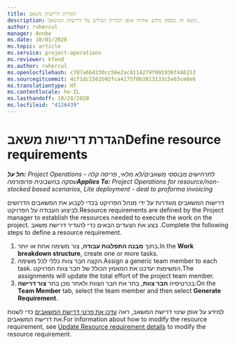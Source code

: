 ```yaml
---
title: הגדרת דרישות משאב
description: נושא זה מספק מידע אודות אופן הגדרת המידע על דרישות המשאב.
author: ruhercul
manager: Annbe
ms.date: 10/01/2020
ms.topic: article
ms.service: project-operations
ms.reviewer: kfend
ms.author: ruhercul
ms.openlocfilehash: c707a664230cc56e2ac8114279f091936f446153
ms.sourcegitcommit: 4cf1dc1561b92fca4175f0b3813133c5e63ce8e6
ms.translationtype: HT
ms.contentlocale: he-IL
ms.lasthandoff: 10/28/2020
ms.locfileid: "4126439"
---
```

# <a name="define-resource-requirements"></a><span data-ttu-id="b8822-103">הגדרת דרישות משאב</span><span class="sxs-lookup"><span data-stu-id="b8822-103">Define resource requirements</span></span>

<span data-ttu-id="b8822-104">_**חל על:** Project Operations לתרחישים מבוססי משאבים/לא מלאי, פריסה קלה - עסקה בחשבונית פרופורמה_</span><span class="sxs-lookup"><span data-stu-id="b8822-104">_**Applies To:** Project Operations for resource/non-stocked based scenarios, Lite deployment - deal to proforma invoicing_</span></span>

<span data-ttu-id="b8822-105">דרישות המשאבים מוגדרות על ידי מנהל הפרויקט בכדי לקבוע את המשאבים הדרושים לביצוע העבודה על הפרויקט.</span><span class="sxs-lookup"><span data-stu-id="b8822-105">Resource requirements are defined by the Project manager to establish the resources needed to execute the work on the project.</span></span> <span data-ttu-id="b8822-106">בצע את הצעדים הבאים כדי להגדיר דרישת משאב .</span><span class="sxs-lookup"><span data-stu-id="b8822-106">Complete the following steps to define a resource requirement.</span></span>

1.  <span data-ttu-id="b8822-107">בתוך **מבנה התפלגות עבודה**, צור משימה אחת או יותר.</span><span class="sxs-lookup"><span data-stu-id="b8822-107">In the **Work breakdown structure**, create one or more tasks.</span></span>
2.  <span data-ttu-id="b8822-108">הקצה חבר צוות כללי לכל משימה.</span><span class="sxs-lookup"><span data-stu-id="b8822-108">Assign a generic team member to each task.</span></span> <span data-ttu-id="b8822-109">המשימות יעדכנו את המאמץ הכולל של חבר צוות הפרויקט.</span><span class="sxs-lookup"><span data-stu-id="b8822-109">The assignments will update the total effort of the project team member.</span></span>
3.  <span data-ttu-id="b8822-110">בכרטיסיה **חבר צוות**, בחר את חבר הצוות ולאחר מכן בחר **צור דרישה**.</span><span class="sxs-lookup"><span data-stu-id="b8822-110">On the **Team Member** tab, select the team member and then select **Generate Requirement**.</span></span>

<span data-ttu-id="b8822-111">למידע על אופן שינוי דרישת המשאב, ראה [עדכן את פרטי דרישת המשאבים](define-resource-requirements.md) כדי לשנות את דרישת המשאבים.</span><span class="sxs-lookup"><span data-stu-id="b8822-111">For information about how to modify the resource requirement, see [Update Resource requirement details](define-resource-requirements.md) to modify the resource requirement.</span></span>